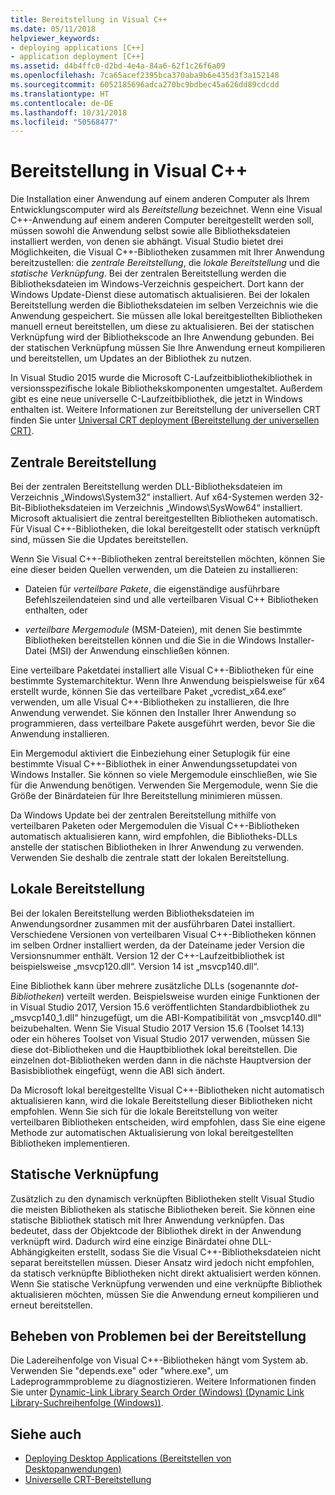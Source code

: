 ```yaml
---
title: Bereitstellung in Visual C++
ms.date: 05/11/2018
helpviewer_keywords:
- deploying applications [C++]
- application deployment [C++]
ms.assetid: d4b4ffc0-d2bd-4e4a-84a6-62f1c26f6a09
ms.openlocfilehash: 7ca65acef2395bca370aba9b6e435d3f3a152148
ms.sourcegitcommit: 6052185696adca270bc9bdbec45a626dd89cdcdd
ms.translationtype: HT
ms.contentlocale: de-DE
ms.lasthandoff: 10/31/2018
ms.locfileid: "50568477"
---
```

# <a name="deployment-in-visual-c"></a>Bereitstellung in Visual C++

Die Installation einer Anwendung auf einem anderen Computer als Ihrem Entwicklungscomputer wird als *Bereitstellung* bezeichnet. Wenn eine Visual C++-Anwendung auf einem anderen Computer bereitgestellt werden soll, müssen sowohl die Anwendung selbst sowie alle Bibliotheksdateien installiert werden, von denen sie abhängt. Visual Studio bietet drei Möglichkeiten, die Visual C++-Bibliotheken zusammen mit Ihrer Anwendung bereitzustellen: die *zentrale Bereitstellung*, die *lokale Bereitstellung* und die *statische Verknüpfung*. Bei der zentralen Bereitstellung werden die Bibliotheksdateien im Windows-Verzeichnis gespeichert. Dort kann der Windows Update-Dienst diese automatisch aktualisieren. Bei der lokalen Bereitstellung werden die Bibliotheksdateien im selben Verzeichnis wie die Anwendung gespeichert. Sie müssen alle lokal bereitgestellten Bibliotheken manuell erneut bereitstellen, um diese zu aktualisieren. Bei der statischen Verknüpfung wird der Bibliothekscode an Ihre Anwendung gebunden. Bei der statischen Verknüpfung müssen Sie Ihre Anwendung erneut kompilieren und bereitstellen, um Updates an der Bibliothek zu nutzen.

In Visual Studio 2015 wurde die Microsoft C-Laufzeitbibliothekibliothek in versionsspezifische lokale Bibliothekskomponenten umgestaltet. Außerdem gibt es eine neue universelle C-Laufzeitbibliothek, die jetzt in Windows enthalten ist. Weitere Informationen zur Bereitstellung der universellen CRT finden Sie unter [Universal CRT deployment (Bereitstellung der universellen CRT)](universal-crt-deployment.md).

## <a name="central-deployment"></a>Zentrale Bereitstellung

Bei der zentralen Bereitstellung werden DLL-Bibliotheksdateien im Verzeichnis „Windows\System32“ installiert. Auf x64-Systemen werden 32-Bit-Bibliotheksdateien im Verzeichnis „Windows\SysWow64“ installiert. Microsoft aktualisiert die zentral bereitgestellten Bibliotheken automatisch. Für Visual C++-Bibliotheken, die lokal bereitgestellt oder statisch verknüpft sind, müssen Sie die Updates bereitstellen.

Wenn Sie Visual C++-Bibliotheken zentral bereitstellen möchten, können Sie eine dieser beiden Quellen verwenden, um die Dateien zu installieren:

- Dateien für *verteilbare Pakete*, die eigenständige ausführbare Befehlszeilendateien sind und alle verteilbaren Visual C++ Bibliotheken enthalten, oder

- *verteilbare Mergemodule* (MSM-Dateien), mit denen Sie bestimmte Bibliotheken bereitstellen können und die Sie in die Windows Installer-Datei (MSI) der Anwendung einschließen können.

Eine verteilbare Paketdatei installiert alle Visual C++-Bibliotheken für eine bestimmte Systemarchitektur. Wenn Ihre Anwendung beispielsweise für x64 erstellt wurde, können Sie das verteilbare Paket „vcredist_x64.exe“ verwenden, um alle Visual C++-Bibliotheken zu installieren, die Ihre Anwendung verwendet. Sie können den Installer Ihrer Anwendung so programmieren, dass verteilbare Pakete ausgeführt werden, bevor Sie die Anwendung installieren.

Ein Mergemodul aktiviert die Einbeziehung einer Setuplogik für eine bestimmte Visual C++-Bibliothek in einer Anwendungssetupdatei von Windows Installer. Sie können so viele Mergemodule einschließen, wie Sie für die Anwendung benötigen. Verwenden Sie Mergemodule, wenn Sie die Größe der Binärdateien für Ihre Bereitstellung minimieren müssen.

Da Windows Update bei der zentralen Bereitstellung mithilfe von verteilbaren Paketen oder Mergemodulen die Visual C++-Bibliotheken automatisch aktualisieren kann, wird empfohlen, die Bibliotheks-DLLs anstelle der statischen Bibliotheken in Ihrer Anwendung zu verwenden. Verwenden Sie deshalb die zentrale statt der lokalen Bereitstellung.

## <a name="local-deployment"></a>Lokale Bereitstellung

Bei der lokalen Bereitstellung werden Bibliotheksdateien im Anwendungsordner zusammen mit der ausführbaren Datei installiert. Verschiedene Versionen von verteilbaren Visual C++-Bibliotheken können im selben Ordner installiert werden, da der Dateiname jeder Version die Versionsnummer enthält. Version 12 der C++-Laufzeitbibliothek ist beispielsweise „msvcp120.dll“. Version 14 ist „msvcp140.dll“.

Eine Bibliothek kann über mehrere zusätzliche DLLs (sogenannte *dot-Bibliotheken*) verteilt werden. Beispielsweise wurden einige Funktionen der in Visual Studio 2017, Version 15.6 veröffentlichten Standardbibliothek zu „msvcp140_1.dll“ hinzugefügt, um die ABI-Kompatibilität von „msvcp140.dll“ beizubehalten. Wenn Sie Visual Studio 2017 Version 15.6 (Toolset 14.13) oder ein höheres Toolset von Visual Studio 2017 verwenden, müssen Sie diese dot-Bibliotheken und die Hauptbibliothek lokal bereitstellen. Die einzelnen dot-Bibliotheken werden dann in die nächste Hauptversion der Basisbibliothek eingefügt, wenn die ABI sich ändert.

Da Microsoft lokal bereitgestellte Visual C++-Bibliotheken nicht automatisch aktualisieren kann, wird die lokale Bereitstellung dieser Bibliotheken nicht empfohlen. Wenn Sie sich für die lokale Bereitstellung von weiter verteilbaren Bibliotheken entscheiden, wird empfohlen, dass Sie eine eigene Methode zur automatischen Aktualisierung von lokal bereitgestellten Bibliotheken implementieren.

## <a name="static-linking"></a>Statische Verknüpfung

Zusätzlich zu den dynamisch verknüpften Bibliotheken stellt Visual Studio die meisten Bibliotheken als statische Bibliotheken bereit. Sie können eine statische Bibliothek statisch mit Ihrer Anwendung verknüpfen. Das bedeutet, dass der Objektcode der Bibliothek direkt in der Anwendung verknüpft wird. Dadurch wird eine einzige Binärdatei ohne DLL-Abhängigkeiten erstellt, sodass Sie die Visual C++-Bibliotheksdateien nicht separat bereitstellen müssen. Dieser Ansatz wird jedoch nicht empfohlen, da statisch verknüpfte Bibliotheken nicht direkt aktualisiert werden können. Wenn Sie statische Verknüpfung verwenden und eine verknüpfte Bibliothek aktualisieren möchten, müssen Sie die Anwendung erneut kompilieren und erneut bereitstellen.

## <a name="troubleshooting-deployment-issues"></a>Beheben von Problemen bei der Bereitstellung

Die Ladereihenfolge von Visual C++-Bibliotheken hängt vom System ab. Verwenden Sie "depends.exe" oder "where.exe", um Ladeprogrammprobleme zu diagnostizieren. Weitere Informationen finden Sie unter [Dynamic-Link Library Search Order (Windows) (Dynamic Link Library-Suchreihenfolge (Windows))](/windows/desktop/Dlls/dynamic-link-library-search-order).

## <a name="see-also"></a>Siehe auch

- [Deploying Desktop Applications (Bereitstellen von Desktopanwendungen)](../ide/deploying-native-desktop-applications-visual-cpp.md)
- [Universelle CRT-Bereitstellung](universal-crt-deployment.md)
